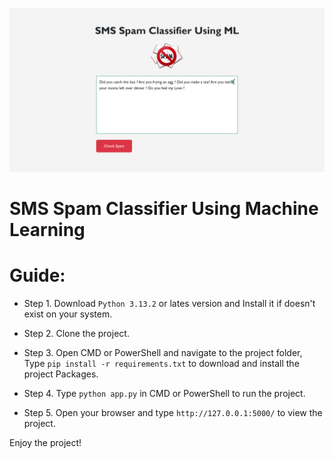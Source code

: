 ![Project Screenshot](screenshots/127.0.0.1_5000_.png)

# SMS Spam Classifier Using Machine Learning

# Guide:

* Step 1. Download `Python 3.13.2` or lates version and Install it if doesn't exist on your system.

* Step 2. Clone the project.

* Step 3. Open CMD or PowerShell and navigate to the project folder, Type `pip install -r requirements.txt` to download and install the project Packages.

* Step 4. Type `python app.py` in CMD or PowerShell to run the project.

* Step 5. Open your browser and type `http://127.0.0.1:5000/` to view the project.

Enjoy the project!
